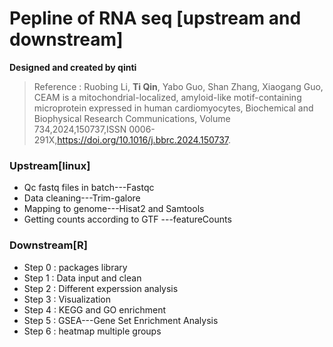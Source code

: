 # Pepline of RNA seq [upstream and downstream]

**Designed and created by qinti**

> Reference : Ruobing Li, **Ti Qin**, Yabo Guo, Shan Zhang, Xiaogang Guo,
> CEAM is a mitochondrial-localized, amyloid-like motif-containing microprotein expressed in human cardiomyocytes,
> Biochemical and Biophysical Research Communications,
> Volume 734,2024,150737,ISSN 0006-291X,https://doi.org/10.1016/j.bbrc.2024.150737.

### Upstream[linux]

- Qc fastq files in batch---Fastqc
- Data cleaning---Trim-galore
- Mapping to genome---Hisat2 and Samtools
- Getting  counts according to GTF ---featureCounts

### Downstream[R]

- Step 0 : packages library
- Step 1 : Data input and clean
- Step 2 : Different experssion analysis
- Step 3 : Visualization
- Step 4 : KEGG and GO enrichment
- Step 5 : GSEA---Gene Set Enrichment Analysis
- Step 6 : heatmap multiple groups